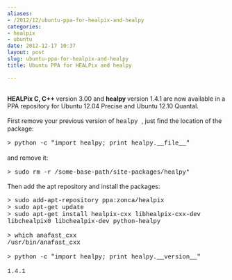 ```yaml
---
aliases:
- /2012/12/ubuntu-ppa-for-healpix-and-healpy
categories:
- healpix
- ubuntu
date: 2012-12-17 10:37
layout: post
slug: ubuntu-ppa-for-healpix-and-healpy
title: Ubuntu PPA for HEALPix and healpy

---
```


<br/>
<b>
 HEALPix C, C++
</b>
version 3.00 and
<b>
 healpy
</b>
version 1.4.1 are now available in a PPA repository for Ubuntu 12.04 Precise and Ubuntu 12.10 Quantal.
<br/>
<br/>
First remove your previous version of
<span style="font-family: Courier New, Courier, monospace;">
 healpy
</span>
, just find the location of the package:
<br/>
<br/>
<span style="font-family: Courier New, Courier, monospace;">
 &gt; python -c "import healpy; print healpy.__file__"
</span>
<br/>
<br/>
and remove it:
<br/>
<br/>
<span style="font-family: Courier New, Courier, monospace;">
 &gt; sudo rm -r /some-base-path/site-packages/healpy*
</span>
<br/>
<div style="font-family: 'Courier New', Courier, monospace;">
 <span style="font-family: Courier New, Courier, monospace;">
  <br/>
 </span>
</div>
<span style="font-family: inherit;">
 Then add the apt repository and install the packages:
</span>
<br/>
<div style="font-family: 'Courier New', Courier, monospace;">
 <span style="font-family: Courier New, Courier, monospace;">
  <br/>
 </span>
</div>
<span style="font-family: Courier New, Courier, monospace;">
 &gt; sudo add-apt-repository ppa:zonca/healpix
</span>
<br/>
<span style="font-family: Courier New, Courier, monospace;">
 &gt; sudo apt-get update
</span>
<br/>
<span style="font-family: Courier New, Courier, monospace;">
 &gt; sudo apt-get install healpix-cxx libhealpix-cxx-dev
</span>
<span style="font-family: 'Courier New', Courier, monospace;">
</span>
<span style="font-family: 'Courier New', Courier, monospace;">
 libchealpix0
</span>
<span style="font-family: 'Courier New', Courier, monospace;">
 libchealpix-dev python-healpy
</span>
<br/>
<br/>
<div>
 <div>
  <span style="font-family: Courier New, Courier, monospace;">
   &gt; which anafast_cxx
  </span>
 </div>
 <div>
  <span style="font-family: Courier New, Courier, monospace;">
   /usr/bin/anafast_cxx
  </span>
 </div>
</div>
<div>
 <span style="font-family: Courier New, Courier, monospace;">
 </span>
 <br/>
 <div>
  <span style="font-family: Courier New, Courier, monospace;">
   &gt; python -c "import healpy; print healpy.__version__"
  </span>
 </div>
 <span style="font-family: Courier New, Courier, monospace;">
 </span>
 <br/>
 <div>
  <span style="font-family: Courier New, Courier, monospace;">
   1.4.1
  </span>
 </div>
</div>
